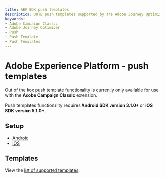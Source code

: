 ```yaml
---
title: AEP SDK push templates
description: OOTB push templates supported by the Adobe Journey Optimizer and Adobe Campaign Classic mobile SDK extensions.
keywords:
- Adobe Campaign Classic
- Adobe Journey Optimizer
- Push
- Push Template
- Push Templates
---
```


# Adobe Experience Platform - push templates

<InlineAlert variant="info" slots="text"/>

Out of the box push template functionality is currently only available for use with the **Adobe Campaign Classic** extension. <br /><br />Push templates functionality requires **Android SDK version 3.1.0+** or **iOS SDK version 5.1.0+**.

## Setup

* [Android](./android/)
* [iOS](./ios/)

## Templates

View the [list of supported templates](./templates/).
